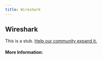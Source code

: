 ```yaml
---
title: Wireshark
---
```


## Wireshark

This is a stub. [Help our community expand it.](https://github.com/freeCodeCamp/guide-articles/tree/master/articles/Security/Wireshark/index.md)

<!-- The article goes here, in GitHub-flavored Markdown. Feel free to add YouTube videos, images, and CodePen/JSBin embeds  -->

#### More Information:
<!-- Please add any articles you think might be helpful to read before writing the article -->


